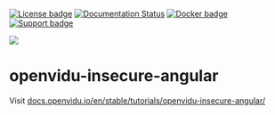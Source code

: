 [![License badge](https://img.shields.io/badge/license-Apache2-orange.svg)](http://www.apache.org/licenses/LICENSE-2.0)
[![Documentation Status](https://readthedocs.org/projects/openviduio-docs/badge/?version=stable)](https://docs.openvidu.io/en/stable/?badge=stable)
[![Docker badge](https://img.shields.io/docker/pulls/openvidu/openvidu-server-kms.svg)](https://hub.docker.com/r/openvidu/openvidu-server-kms)
[![Support badge](https://img.shields.io/badge/support-sof-yellowgreen.svg)](https://groups.google.com/forum/#!forum/openvidu)

[![][OpenViduLogo]](http://openvidu.io)

openvidu-insecure-angular
===

Visit [docs.openvidu.io/en/stable/tutorials/openvidu-insecure-angular/](http://docs.openvidu.io/en/stable/tutorials/openvidu-insecure-angular/)

[OpenViduLogo]: https://secure.gravatar.com/avatar/5daba1d43042f2e4e85849733c8e5702?s=120